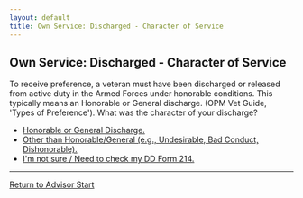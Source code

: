 ```yaml
---
layout: default
title: Own Service: Discharged - Character of Service
---
```


## Own Service: Discharged - Character of Service

To receive preference, a veteran must have been discharged or released from active duty in the Armed Forces under honorable conditions. This typically means an Honorable or General discharge. (OPM Vet Guide, 'Types of Preference'). What was the character of your discharge?

*   [Honorable or General Discharge.](./ownservice_checkdisability_intro.md)
*   [Other than Honorable/General (e.g., Undesirable, Bad Conduct, Dishonorable).](./ineligible_discharge_type.md)
*   [I'm not sure / Need to check my DD Form 214.](./ownservice_discharged_checkdd214_discharge.md)

---
[Return to Advisor Start](./start.md)
